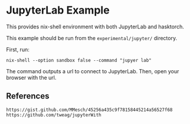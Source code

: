 # JupyterLab Example

This provides nix-shell environment with both JupyterLab and hasktorch.

This example should be run from the `experimental/jupyter/` directory.

First, run:

`nix-shell --option sandbox false --command "jupyer lab"`

The command outputs a url to connect to JupyterLab.
Then, open your browser with the url.

## References

```
https://gist.github.com/MMesch/45256a435c9f78158445214a56527f68
https://github.com/tweag/jupyterWith
```
